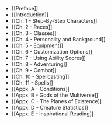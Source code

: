 - [[Preface]]
- [[Introduction]]
- [[Ch. 1 - Step-By-Step Characters]]
- [[Ch. 2 - Races]]
- [[Ch. 3 - Classes]]
- [[Ch. 4 - Personality and Background]]
- [[Ch. 5 - Equipment]]
- [[Ch. 6 - Customization Options]]
- [[Ch. 7 - Using Ability Scores]]
- [[Ch. 8 - Adventuring]]
- [[Ch. 9 - Combat]]
- [[Ch. 10 - Spellcasting]]
- [[Ch. 11 - Spells]]
- [[Appx. A - Conditions]]
- [[Appx. B - Gods of the Multiverse]]
- [[Appx. C - The Planes of Existence]]
- [[Appx. D - Creature Statistics]]
- [[Appx. E - Inspirational Reading]]
